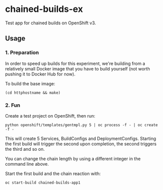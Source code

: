 # chained-builds-ex

Test app for chained builds on OpenShift v3.

## Usage

### 1. Preparation

In order to speed up builds for this experiment, we're building from a
relatively small Docker image that you have to build yourself (not worth pushing
it to Docker Hub for now).

To build the base image:

    (cd httphostname && make)

### 2. Fun

Create a test project on OpenShift, then run:

    python openshift/templates/gentmpl.py 5 | oc process -f - | oc create -f -

This will create 5 Services, BuildConfigs and DeploymentConfigs.
Starting the first build will trigger the second upon completion, the second
triggers the third and so on.

You can change the chain length by using a different integer in the command line
above.

Start the first build and the chain reaction with:

    oc start-build chained-builds-app1
